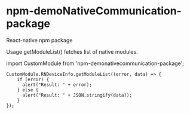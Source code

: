 # npm-demoNativeCommunication-package
React-native npm package

Usage
getModuleList() fetches list of native modules. 


import CustomModule from 'npm-demonativecommunication-package';

    CustomModule.RNDeviceInfo.getModuleList((error, data) => {
        if (error) {
          alert("Result: " + error);
        } else {
          alert("Result: " + JSON.stringify(data));
        }
    });

